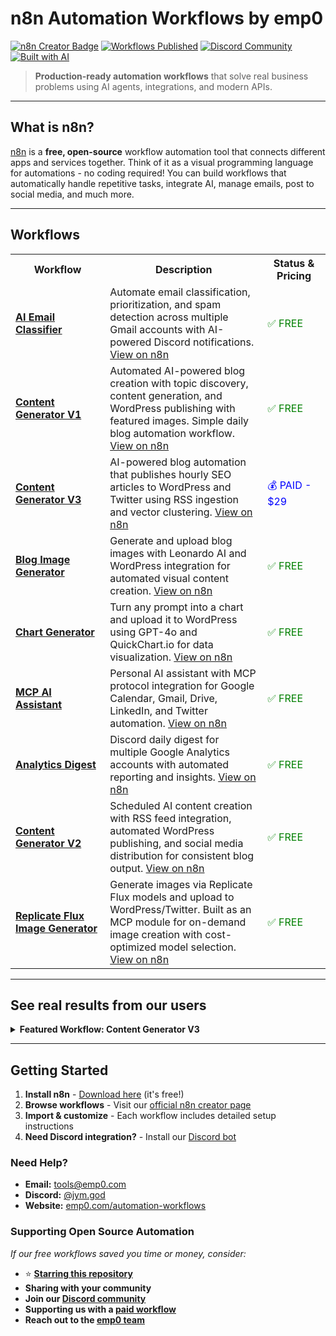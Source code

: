 # n8n Automation Workflows by emp0

[![n8n Creator Badge](https://img.shields.io/badge/n8n-Creator-blue?style=flat-square&logo=n8n)](https://n8n.io/creators/jay-emp0/) [![Workflows Published](https://img.shields.io/badge/Workflows-7+-brightgreen?style=flat-square)](#workflows) [![Discord Community](https://img.shields.io/badge/Discord-Community-7289da?style=flat-square&logo=discord)](https://discord.com/users/jym.god) [![Built with AI](https://img.shields.io/badge/Built%20with-AI-orange?style=flat-square)](#)

> **Production-ready automation workflows** that solve real business problems using AI agents, integrations, and modern APIs.

---

## What is n8n?

[n8n](https://n8n.io) is a **free, open-source** workflow automation tool that connects different apps and services together. Think of it as a visual programming language for automations - no coding required! You can build workflows that automatically handle repetitive tasks, integrate AI, manage emails, post to social media, and much more.

---

## Workflows

<table>
  <tr>
    <th width="30%">Workflow</th>
    <th width="50%">Description</th>
    <th width="20%">Status & Pricing</th>
  </tr>
  <tr>
    <td><strong><a href="AI%20Email%20Classifier/">AI Email Classifier</a></strong></td>
    <td>Automate email classification, prioritization, and spam detection across multiple Gmail accounts with AI-powered Discord notifications. <a href="https://n8n.io/workflows/5789-multi-account-email-classifier-with-ai-gmail-discord-and-google-sheets/">View on n8n</a></td>
    <td><span style="color: green;">✅ FREE</span></td>
  </tr>
  <tr>
    <td><strong><a href="Content%20Generator%20V1/">Content Generator V1</a></strong></td>
    <td>Automated AI-powered blog creation with topic discovery, content generation, and WordPress publishing with featured images. Simple daily blog automation workflow. <a href="#">View on n8n</a></td>
    <td><span style="color: green;">✅ FREE</span></td>
  </tr>
  <tr>
    <td><strong><a href="Content%20Generator%20V3/">Content Generator V3</a></strong></td>
    <td>AI-powered blog automation that publishes hourly SEO articles to WordPress and Twitter using RSS ingestion and vector clustering. <a href="https://n8n.io/workflows/6734-ai-blog-automation-publish-hourly-seo-articles-to-wordpress-and-twitter-v3/">View on n8n</a></td>
    <td><a href="https://0emp0.gumroad.com/l/content-farming-v3" style="color: blue; text-decoration: none;"><span style="color: blue;">💰 PAID - $29</span></a></td>
  </tr>
  <tr>
    <td><strong><a href="Generate%20and%20Upload%20Blog%20Images%20with%20Leonardo%20AI%20and%20WordPress/">Blog Image Generator</a></strong></td>
    <td>Generate and upload blog images with Leonardo AI and WordPress integration for automated visual content creation. <a href="https://n8n.io/workflows/6363-generate-and-upload-blog-images-with-leonardo-ai-and-wordpress/">View on n8n</a></td>
    <td><span style="color: green;">✅ FREE</span></td>
  </tr>
  <tr>
    <td><strong><a href="Turn%20Any%20Prompt%20Into%20a%20Chart%20and%20Upload%20It%20to%20WordPress/">Chart Generator</a></strong></td>
    <td>Turn any prompt into a chart and upload it to WordPress using GPT-4o and QuickChart.io for data visualization. <a href="https://n8n.io/workflows/6361-ai-powered-chart-generation-from-web-data-with-gpt-4o-and-wordpress-upload/">View on n8n</a></td>
    <td><span style="color: green;">✅ FREE</span></td>
  </tr>
  <tr>
    <td><strong><a href="MCP%20AI%20Assistant/">MCP AI Assistant</a></strong></td>
    <td>Personal AI assistant with MCP protocol integration for Google Calendar, Gmail, Drive, LinkedIn, and Twitter automation. <a href="https://n8n.io/workflows/5850/">View on n8n</a></td>
    <td><span style="color: green;">✅ FREE</span></td>
  </tr>
  <tr>
    <td><strong><a href="Discord%20Daily%20Digest%20for%20Multiple%20Google%20Analytics%20Accounts/">Analytics Digest</a></strong></td>
    <td>Discord daily digest for multiple Google Analytics accounts with automated reporting and insights. <a href="https://n8n.io/workflows/5470-discord-daily-digest-for-multiple-google-analytics-accounts/">View on n8n</a></td>
    <td><span style="color: green;">✅ FREE</span></td>
  </tr>
  <tr>
    <td><strong><a href="AI-Powered%20Blog%20Automation%20for%20WordPress/">Content Generator V2</a></strong></td>
    <td>Scheduled AI content creation with RSS feed integration, automated WordPress publishing, and social media distribution for consistent blog output. <a href="https://n8n.io/workflows/5230-content-farming-ai-powered-blog-automation-for-wordpress/">View on n8n</a></td>
    <td><span style="color: green;">✅ FREE</span></td>
  </tr>
  <tr>
    <td><strong><a href="Generate%20Images%20with%20Replicate%20and%20Flux/">Replicate Flux Image Generator</a></strong></td>
    <td>Generate images via Replicate Flux models and upload to WordPress/Twitter. Built as an MCP module for on-demand image creation with cost-optimized model selection. <a href="https://n8n.io/workflows/7192">View on n8n</a></td>
    <td><span style="color: green;">✅ FREE</span></td>
  </tr>
</table>

---

## See real results from our users

<details>
<summary><strong>Featured Workflow: Content Generator V3</strong></summary>

![Traffic Growth](https://articles.emp0.com/wp-content/uploads/2025/08/content-generator-v3-gumroad-banner-1.png)

**What users achieve:**
- [A fully automated blog](https://emp0.com) that posts 10 time a day
- **1000+ daily visitors** from automated SEO content
- **300% traffic increase** in first month
- **90% time saved** on content creation
- **ROI positive** after 30 days

**Monthly Operating Cost:** ~$150 (vs $3000+ for content team)

[Read Customer Reviews](https://0emp0.gumroad.com/l/content-farming-v3)

</details>

---

## Getting Started

1. **Install n8n** - [Download here](https://n8n.io/download/) (it's free!)
2. **Browse workflows** - Visit our [official n8n creator page](https://n8n.io/creators/jay-emp0/)
3. **Import & customize** - Each workflow includes detailed setup instructions
4. **Need Discord integration?** - Install our [Discord bot](https://github.com/Jharilela/n8n_discord_trigger_bot)

### Need Help?

- **Email:** [tools@emp0.com](mailto:tools@emp0.com)
- **Discord:** [@jym.god](https://discord.com/users/jym.god)
- **Website:** [emp0.com/automation-workflows](https://emp0.com/automation-workflows)

### Supporting Open Source Automation

*If our free workflows saved you time or money, consider:*
- ⭐ **[Starring this repository](https://github.com/Jharilela/n8n-workflows)**
- **Sharing with your community**
- **Join our [Discord community](https://discord.gg/ppYVyzcu7E)**
- **Supporting us with a [paid workflow](https://store.emp0.com)**
- **Reach out to the [emp0 team](https://emp0.com)**
